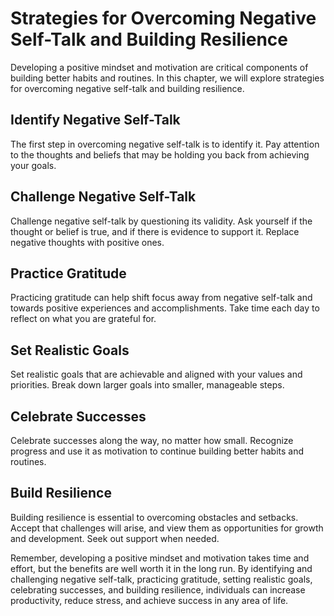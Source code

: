 Strategies for Overcoming Negative Self-Talk and Building Resilience
=======================================================================================================

Developing a positive mindset and motivation are critical components of building better habits and routines. In this chapter, we will explore strategies for overcoming negative self-talk and building resilience.

Identify Negative Self-Talk
---------------------------

The first step in overcoming negative self-talk is to identify it. Pay attention to the thoughts and beliefs that may be holding you back from achieving your goals.

Challenge Negative Self-Talk
----------------------------

Challenge negative self-talk by questioning its validity. Ask yourself if the thought or belief is true, and if there is evidence to support it. Replace negative thoughts with positive ones.

Practice Gratitude
------------------

Practicing gratitude can help shift focus away from negative self-talk and towards positive experiences and accomplishments. Take time each day to reflect on what you are grateful for.

Set Realistic Goals
-------------------

Set realistic goals that are achievable and aligned with your values and priorities. Break down larger goals into smaller, manageable steps.

Celebrate Successes
-------------------

Celebrate successes along the way, no matter how small. Recognize progress and use it as motivation to continue building better habits and routines.

Build Resilience
----------------

Building resilience is essential to overcoming obstacles and setbacks. Accept that challenges will arise, and view them as opportunities for growth and development. Seek out support when needed.

Remember, developing a positive mindset and motivation takes time and effort, but the benefits are well worth it in the long run. By identifying and challenging negative self-talk, practicing gratitude, setting realistic goals, celebrating successes, and building resilience, individuals can increase productivity, reduce stress, and achieve success in any area of life.
